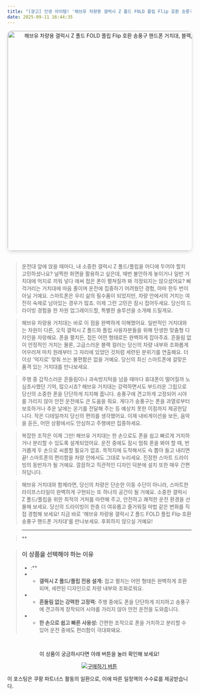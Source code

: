 ```yaml
---
title: "[광고] 인생 아이템! '해브유 차량용 갤럭시 Z 폴드 FOLD 플립 Flip 호환 송풍구 핸드폰 거치대, 블랙, 1개'을(를) 만나보세요."
date: 2025-09-11 16:44:35
---
```


<div align="center">
    <a href="https://link.coupang.com/re/AFFSDP?lptag=AF8916626&pageKey=9000655500&itemId=26375803344&vendorItemId=93352395394&traceid=V0-153-2403408392444f1e&clickBeacon=8f623150-8f2e-11f0-9142-dbf1628f8182%7E3&requestid=20250912014418513098660172&token=31850C%7CMIXED" target="_blank">
        <img src="https://ads-partners.coupang.com/image1/NgldtQtTjSpCLvCUNnk5r371Q3ViATHEsHTAS9spwGRF9Gf99Pek07C4KDOiqu4QRbtBF8VsHElbDL3GvJTo7TQtdPtClZ3JD_SFeh7h88ZtcNCgFft4glL49a2VXL4FIFMqLw8E5S8uNCYHuslMoMUqQLxAmXi8NgUHK--fKZRHZetjpyhFwYolF64oSWDk6kYFSaoSpJ8auBNbjCAl4wWQMf5yW5SsHCS8SmCgdR6QTAL8tAA1A6EWQao4kGfNXBrZYzyGpD0j8dLcrQoRDJusqNit35mc2_Hu8N2bl6suUP0brMh5Evxk" alt="해브유 차량용 갤럭시 Z 폴드 FOLD 플립 Flip 호환 송풍구 핸드폰 거치대, 블랙, 1개 이미지" width="600" style="max-width: 100%; height: auto; border-radius: 12px; border: 1px solid #e0e0e0; box-shadow: 0 4px 8px rgba(0,0,0,0.1);">
    </a>
</div>
<br>

> 운전대 앞에 앉을 때마다, 내 소중한 갤럭시 Z 폴드/플립을 어디에 두어야 할지 고민하셨나요? 널찍한 화면을 활용하고 싶은데, 매번 불안하게 놓이거나 일반 거치대에 억지로 끼워 넣다 애써 접은 폰이 펼쳐질까 봐 걱정되지는 않으셨어요? 삐걱거리는 거치대에 마음 졸이며 운전에 집중하기 어려웠던 경험, 아마 한두 번이 아닐 거예요. 스마트폰은 우리 삶의 필수품이 되었지만, 차량 안에서의 거치는 여전히 숙제로 남아있는 경우가 많죠. 이제 그런 고민은 잠시 접어두세요. 당신의 드라이빙 경험을 한 차원 업그레이드할, 특별한 솔루션을 소개해 드릴게요.

> 해브유 차량용 거치대는 바로 이 점을 완벽하게 이해했어요. 일반적인 거치대와는 차원이 다른, 오직 갤럭시 Z 폴드와 플립 사용자분들을 위해 탄생한 맞춤형 디자인을 자랑해요. 폰을 펼치든, 접든 어떤 형태로든 완벽하게 잡아주죠. 흔들림 없이 안정적인 거치는 물론, 고급스러운 블랙 컬러는 당신의 차량 내부와 조화롭게 어우러져 마치 원래부터 그 자리에 있었던 것처럼 세련된 분위기를 연출해요. 더 이상 '억지로' 맞춰 쓰는 불편함은 없을 거예요. 당신의 최신 스마트폰에 걸맞은 품격 있는 거치대를 만나보세요.

> 주행 중 갑작스러운 흔들림이나 과속방지턱을 넘을 때마다 휴대폰이 떨어질까 노심초사했던 기억, 많으시죠? 해브유 거치대는 강력하면서도 부드러운 그립으로 당신의 소중한 폰을 단단하게 지지해 줍니다. 송풍구에 견고하게 고정되어 시야를 가리지 않아 안전 운전에도 큰 도움을 줘요. 게다가 송풍구는 폰을 과열로부터 보호하거나 추운 날에는 온기를 전달해 주는 등 예상치 못한 이점까지 제공한답니다. 작은 디테일까지 당신의 편의를 생각했어요. 이제 내비게이션을 보든, 음악을 듣든, 어떤 상황에서도 안심하고 주행에만 집중하세요.

> 복잡한 조작은 이제 그만! 해브유 거치대는 한 손으로도 폰을 쉽고 빠르게 거치하거나 분리할 수 있도록 설계되었어요. 운전 중에도 잠시 멈춰 폰을 봐야 할 때, 번거롭게 두 손으로 씨름할 필요가 없죠. 목적지에 도착해서도 슥 뽑아 들고 내리면 끝! 스마트폰의 편리함을 차량 안에서도 그대로 누리세요. 진정한 스마트 드라이빙의 동반자가 될 거예요. 깔끔하고 직관적인 디자인 덕분에 설치 또한 매우 간편하답니다.

> 해브유 거치대와 함께라면, 당신의 차량은 단순한 이동 수단이 아니라, 스마트한 라이프스타일이 완벽하게 구현되는 또 하나의 공간이 될 거예요. 소중한 갤럭시 Z 폴드/플립을 위한 최적의 거처를 마련해 주고, 안전하고 쾌적한 운전 환경을 선물해 보세요. 당신의 드라이빙이 한층 더 여유롭고 즐거워질 마법 같은 변화를 직접 경험해 보세요! 지금 바로 '해브유 차량용 갤럭시 Z 폴드 FOLD 플립 Flip 호환 송풍구 핸드폰 거치대'를 만나보세요. 후회하지 않으실 거예요!

> ---

> **


> ### 이 상품을 선택해야 하는 이유
> - :**
> - *   **갤럭시 Z 폴드/플립 전용 설계:** 접고 펼치는 어떤 형태든 완벽하게 호환되며, 세련된 디자인으로 차량 내부와 조화로워요.
> - *   **흔들림 없는 강력한 고정력:** 주행 중에도 폰을 단단하게 지지하고 송풍구에 견고하게 장착되어 시야를 가리지 않아 안전 운전을 도와줍니다.
> - *   **한 손으로 쉽고 빠른 사용성:** 간편한 조작으로 폰을 거치하고 분리할 수 있어 운전 중에도 편리함이 극대화돼요.


<br>

<div align="center">
  <p>이 상품이 궁금하시다면 아래 버튼을 눌러 확인해 보세요!</p>
  <a href="https://link.coupang.com/re/AFFSDP?lptag=AF8916626&pageKey=9000655500&itemId=26375803344&vendorItemId=93352395394&traceid=V0-153-2403408392444f1e&clickBeacon=8f623150-8f2e-11f0-9142-dbf1628f8182%7E3&requestid=20250912014418513098660172&token=31850C%7CMIXED" target="_blank">
    <img src="https://img.shields.io/badge/지금 바로 구매하기-FF5722?style=for-the-badge&logo=coupa&logoColor=white" alt="구매하기 버튼">
  </a>
</div>

이 포스팅은 쿠팡 파트너스 활동의 일환으로, 이에 따른 일정액의 수수료를 제공받습니다.
